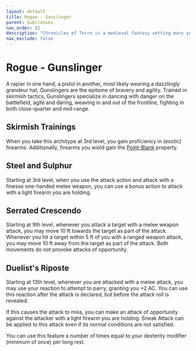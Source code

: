 ```yaml
---
layout: default
title: Rogue - Gunslinger
parent: Subclasses
nav_order: 82
description: "Chronicles of Terre is a medieval fantasy setting many years in the writing."
nav_exclude: false
---
```


# Rogue - Gunslinger

A rapier in one hand, a pistol in another, most likely wearing a dazzlingly grandeur hat, Gunslingers are the epitome of bravery and agility. Trained in skirmish tactics, Gunslingers specialize in dancing with danger on the battlefield, agile and daring, weaving in and out of the frontline, fighting in both close-quarter and mid-range.

## Skirmish Trainings

When you take this architype at 3rd level, you gain proficiency in (exotic) firearms. Additionally, firearms you wield gain the [Point-Blank](../homebrew/Firearms#Properties) property.

## Steel and Sulphur

Starting at 3rd level, when you use the attack action and attack with a finesse one-handed melee weapon, you can use a bonus action to attack with a light firearm you are holding. 

## Serrated Crescendo

Starting at 9th level, whenever you attack a target with a melee weapon attack, you may move 10 ft towards the target as part of the attack. Whenever you hit a target within 5 ft of you with a ranged weapon attack, you may move 10 ft away from the target as part of the attack. Both movements do not provoke attacks of opportunity.

## Duelist's Riposte

Starting at 13th level, whenever you are attacked with a melee attack, you may use your reaction to attempt to parry, granting you +2 AC. You can use this reaction after the attack is declared, but before the attack roll is revealed.

If this causes the attack to miss, you can make an attack of opportunity against the attacker with a light firearm you are holding. Sneak Attack can be applied to this attack even if its normal conditions are not satisfied.

You can use this feature a number of times equal to your dexterity modifier (minimum of once) per long rest.